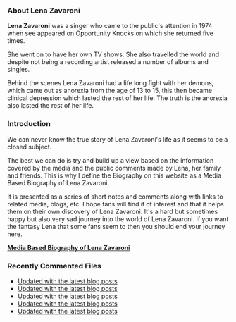 ### About Lena Zavaroni

<p><strong>Lena Zavaroni</strong> was a singer who came to the public's attention in 1974 when see appeared on Opportunity Knocks on which she returned five times.</p>

<p>She went on to have her own TV shows. She also travelled the world and despite not being a recording artist released a number of albums and singles.</p>

<p>Behind the scenes Lena Zavaroni had a life long fight with her demons, which came out as anorexia from the age of 13 to 15, this then became clinical depression which lasted the rest of her life. The truth is the anorexia also lasted the rest of her life.</p>

### Introduction

<p>We can never know the true story of Lena Zavaroni's life as it seems to be a closed subject.</p>

<p>The best we can do is try and build up a view based on the information covered by the media and the public comments made by Lena, her family and friends. This is why I define the Biography on this website as a Media Based Biography of Lena Zavaroni.</p>

<p>It is presented as a series of short notes and comments along with links to related media, blogs, etc. I hope fans will find it of interest and that it helps them on their own discovery of Lena Zavaroni. It's a hard but sometimes happy but also very sad journey into the world of Lena Zavaroni. If you want the fantasy Lena that some fans seem to then you should end your journey here.</p>

<a href="https://fanzoflenazavaroni.github.io/biography/lena-zavaroni/"><strong>Media Based Biography of Lena Zavaroni</strong></a>

### Recently Commented Files

<!-- BLOG-POST-LIST:START -->
- [Updated with the latest blog posts](https://github.com/FanzOfLenaZavaroni/fanzoflenazavaroni.github.io/commit/bf24011a7c8156129de890db49ef2b764d9c062d)
- [Updated with the latest blog posts](https://github.com/FanzOfLenaZavaroni/fanzoflenazavaroni.github.io/commit/67137eb67241dc85e4a3f68e97270cb4d50d7014)
- [Updated with the latest blog posts](https://github.com/FanzOfLenaZavaroni/fanzoflenazavaroni.github.io/commit/c052f40383d48700da444cb58d65132511142aef)
- [Updated with the latest blog posts](https://github.com/FanzOfLenaZavaroni/fanzoflenazavaroni.github.io/commit/f6a7acba159ee7cbd8a98f0fd1adbe485d70fcb5)
- [Updated with the latest blog posts](https://github.com/FanzOfLenaZavaroni/fanzoflenazavaroni.github.io/commit/e39497834f71ac8d5a221db4a774e5840749c170)
<!-- BLOG-POST-LIST:END -->
